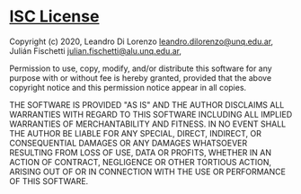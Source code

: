 # [ISC License](https://spdx.org/licenses/ISC)

Copyright (c) 2020, Leandro Di Lorenzo <leandro.dilorenzo@unq.edu.ar>, Julián Fischetti <julian.fischetti@alu.unq.edu.ar>, 

Permission to use, copy, modify, and/or distribute this software for any purpose with or without fee is hereby granted, provided that the above copyright notice and this permission notice appear in all copies.

THE SOFTWARE IS PROVIDED "AS IS" AND THE AUTHOR DISCLAIMS ALL WARRANTIES WITH REGARD TO THIS SOFTWARE INCLUDING ALL IMPLIED WARRANTIES OF MERCHANTABILITY AND FITNESS. IN NO EVENT SHALL THE AUTHOR BE LIABLE FOR ANY SPECIAL, DIRECT, INDIRECT, OR CONSEQUENTIAL DAMAGES OR ANY DAMAGES WHATSOEVER RESULTING FROM LOSS OF USE, DATA OR PROFITS, WHETHER IN AN ACTION OF CONTRACT, NEGLIGENCE OR OTHER TORTIOUS ACTION, ARISING OUT OF OR IN CONNECTION WITH THE USE OR PERFORMANCE OF THIS SOFTWARE.

